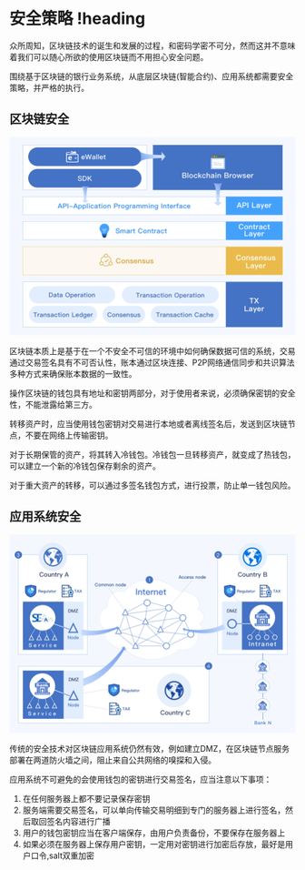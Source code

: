 # 安全策略 !heading

众所周知，区块链技术的诞生和发展的过程，和密码学密不可分，然而这并不意味着我们可以随心所欲的使用区块链而不用担心安全问题。

围绕基于区块链的银行业务系统，从底层区块链(智能合约)、应用系统都需要安全策略，并严格的执行。

## 区块链安全

![local image](../Images/03_software_architecture.png)

区块链本质上是基于在一个不安全不可信的环境中如何确保数据可信的系统，交易通过交易签名具有不可否认性，账本通过区块连接、P2P网络通信同步和共识算法多种方式来确保账本数据的一致性。

操作区块链的钱包具有地址和密钥两部分，对于使用者来说，必须确保密钥的安全性，不能泄露给第三方。

转移资产时，应当使用钱包密钥对交易进行本地或者离线签名后，发送到区块链节点，不要在网络上传输密钥。

对于长期保管的资产，将其转入冷钱包。冷钱包一旦转移资产，就变成了热钱包，可以建立一个新的冷钱包保存剩余的资产。

对于重大资产的转移，可以通过多签名钱包方式，进行投票，防止单一钱包风险。

## 应用系统安全

![local image](../Images/02_system_architecture.png)

传统的安全技术对区块链应用系统仍然有效，例如建立DMZ，在区块链节点服务部署在两道防火墙之间，阻止来自公共网络的嗅探和入侵。

应用系统不可避免的会使用钱包的密钥进行交易签名，应当注意以下事项：

1. 在任何服务器上都不要记录保存密钥
1. 服务端需要交易签名，可以单向传输交易明细到专门的服务器上进行签名，然后取回签名内容进行广播
1. 用户的钱包密钥应当在客户端保存，由用户负责备份，不要保存在服务器上
1. 如果必须在服务器上保存用户密钥，一定用对密钥进行加密后存放，最好是用户口令,salt双重加密
